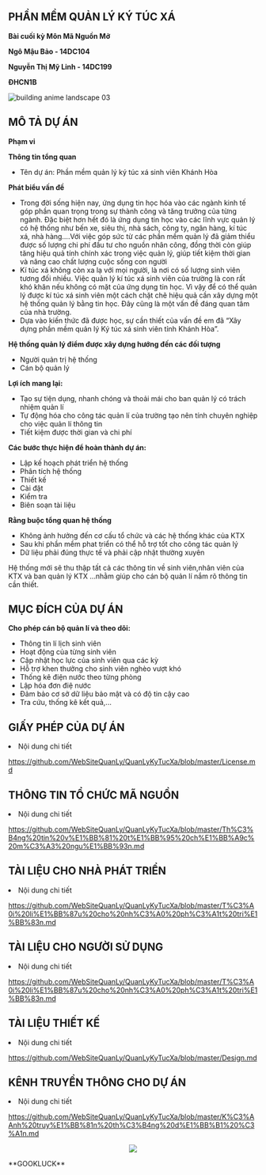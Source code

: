 ﻿## PHẦN MỀM QUẢN LÝ KÝ TÚC XÁ
**Bài cuối kỳ Môn Mã Nguồn Mở**

**Ngô Mậu Bảo - 14DC104**

**Nguyễn Thị Mỹ Linh - 14DC199**

**ĐHCN1B**

![building anime landscape 03](https://user-images.githubusercontent.com/27652065/28244574-3e2e96c8-6a18-11e7-8b05-413d7bd6112b.jpg)


## MÔ TẢ DỰ ÁN

**Phạm vi**

**Thông tin tổng quan**

<ul>
  <li>Tên dự án: Phần mềm quản lý ký túc xá sinh viên Khánh Hòa</li>
</ul>

**Phát biểu vấn đề**

<ul>
  <li>Trong đời sống hiện nay, ứng dụng tin học hóa vào các ngành kinh tế góp
	phần quan trọng trong sự thành công và tăng trưởng của từng ngành. Đặc biệt hơn 
	hết đó là ứng dụng tin học vào các lĩnh vực quản lý có hệ thống như bến xe, siêu 
	thị, nhà sách, công ty, ngân hàng, kí túc xá, nhà hàng….Với việc góp sức từ các 
	phần mềm quản lý đã giảm thiểu được số lượng chi phí đầu tư cho nguồn nhân 
	công, đồng thời còn giúp tăng hiệu quả tính chính xác trong việc quản lý, giúp tiết 
	kiệm thời gian và nâng cao chất lượng cuộc sống con người</li>
  <li>Kí túc xá không còn xa lạ với mọi người, là nơi có số lượng sinh viên tương
	đối nhiều. Việc quản lý kí túc xá sinh viên của trường là con rất khó khăn nếu
	không có mặt của ứng dụng tin học. Vì vậy để có thể quản lý được kí túc xá sinh 
	viên một cách chặt chẽ hiệu quả cần xây dựng một hệ thống quản lý bằng tin học.
	Đây cũng là một vấn đề đáng quan tâm của nhà trường. </li>
  <li>Dựa vào kiến thức đã được học, sự cần thiết của vấn đề em đã “Xây dựng 
	phần mềm quản lý Ký túc xá sinh viên tỉnh Khánh Hòa”. </li>

</ul>

**Hệ thống quản lý điểm được xây dựng hướng đến các đối tượng**
<ul>
  <li>Người quản trị hệ thống</li>
  <li>Cán bộ quản lý</li>
</ul>

**Lợi ích mang lại:**

<ul>
  <li>Tạo sự tiện dụng, nhanh chóng và thoải mái cho ban quản lý có trách nhiệm quản lí</li>
  <li>Tự động hóa cho công tác quản lí của trường tạo nên tính chuyên nghiệp cho việc quản lí thông tin</li>
  <li>Tiết kiệm được thời gian và chi phí</li>

</ul>

**Các bước thực hiện để hoàn thành dự án:**
<ul>
  <li>Lập kế hoạch phát triển hệ thống</li>
  <li>Phân tích hệ thống</li>
  <li>Thiết kế</li>
  <li>Cài đặt</li>
  <li>Kiểm tra</li>
  <li>Biên soạn tài liệu</li>

</ul>

**Rằng buộc tổng quan hệ thống**
<ul>
  <li>Không ảnh hưởng đến cơ cấu tổ chức và các hệ thống khác của KTX</li>
  <li>Sau khi phần mềm phat triển có thể hỗ trợ tốt cho công tác quản lý</li>
  <li>Dữ liệu phải đúng thực tế và phải cập nhật thường xuyên</li>
</ul>
		
Hệ thống mới sẽ thu thập tất cả các thông tin về sinh viên,nhân viên của KTX và ban quản lý KTX …nhằm 
giúp cho cán bộ quản lí nắm rõ thông tin cần thiết.


## MỤC ĐÍCH CỦA DỰ ÁN  

**Cho phép cán bộ quản lí và theo dõi:**
<ul>
  <li>Thông tin lí lịch sinh viên</li>
  <li>Hoạt động của từng sinh viên</li>
  <li>Cập nhật học lực của sinh viên qua các kỳ</li>
  <li>Hỗ trợ khen thưởng cho sinh viên nghèo vượt khó</li>
  <li>Thống kê điện nước theo từng phòng</li>
  <li>Lập hóa đơn điệ nước</li>
  <li>Đảm bảo cơ sở dữ liệu bảo mật và có độ tin cậy cao</li>
  <li>Tra cứu, thống kê kết quả,...</li>
</ul>

## GIẤY PHÉP CỦA DỰ ÁN

<li>Nội dung chi tiết</li>

<a>https://github.com/WebSiteQuanLy/QuanLyKyTucXa/blob/master/License.md</a>

## THÔNG TIN TỔ CHỨC MÃ NGUỒN 

<li>Nội dung chi tiết</li>

<a>https://github.com/WebSiteQuanLy/QuanLyKyTucXa/blob/master/Th%C3%B4ng%20tin%20v%E1%BB%81%20t%E1%BB%95%20ch%E1%BB%A9c%20m%C3%A3%20ngu%E1%BB%93n.md</a>

## TÀI LIỆU CHO NHÀ PHÁT TRIỂN

<li>Nội dung chi tiết</li>

<a>https://github.com/WebSiteQuanLy/QuanLyKyTucXa/blob/master/T%C3%A0i%20li%E1%BB%87u%20cho%20nh%C3%A0%20ph%C3%A1t%20tri%E1%BB%83n.md</a>

## TÀI LIỆU CHO NGƯỜI SỬ DỤNG

<li>Nội dung chi tiết</li>

<a>https://github.com/WebSiteQuanLy/QuanLyKyTucXa/blob/master/T%C3%A0i%20li%E1%BB%87u%20cho%20nh%C3%A0%20ph%C3%A1t%20tri%E1%BB%83n.md</a>

## TÀI LIỆU THIẾT KẾ

<li>Nội dung chi tiết</li>

<a>https://github.com/WebSiteQuanLy/QuanLyKyTucXa/blob/master/Design.md</a>

## KÊNH TRUYỀN THÔNG CHO DỰ ÁN

<li>Nội dung chi tiết</li> 

<a>https://github.com/WebSiteQuanLy/QuanLyKyTucXa/blob/master/K%C3%AAnh%20truy%E1%BB%81n%20th%C3%B4ng%20d%E1%BB%B1%20%C3%A1n.md</a>

<p align="center"><img src="http://file.hstatic.net/1000192210/product/upload_076262f72c1e4dd1a104b92aff2e5d01.jpg"></p>  
 **GOOKLUCK**